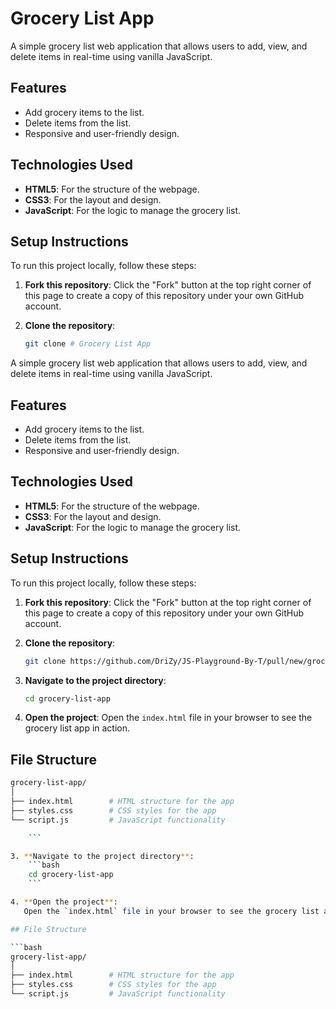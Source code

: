 # Grocery List App

A simple grocery list web application that allows users to add, view, and delete items in real-time using vanilla JavaScript.

## Features

- Add grocery items to the list.
- Delete items from the list.
- Responsive and user-friendly design.

## Technologies Used

- **HTML5**: For the structure of the webpage.
- **CSS3**: For the layout and design.
- **JavaScript**: For the logic to manage the grocery list.

## Setup Instructions

To run this project locally, follow these steps:

1. **Fork this repository**:
   Click the "Fork" button at the top right corner of this page to create a copy of this repository under your own GitHub account.

2. **Clone the repository**:
    ```bash
    git clone # Grocery List App

A simple grocery list web application that allows users to add, view, and delete items in real-time using vanilla JavaScript.

## Features

- Add grocery items to the list.
- Delete items from the list.
- Responsive and user-friendly design.

## Technologies Used

- **HTML5**: For the structure of the webpage.
- **CSS3**: For the layout and design.
- **JavaScript**: For the logic to manage the grocery list.

## Setup Instructions

To run this project locally, follow these steps:

1. **Fork this repository**:
   Click the "Fork" button at the top right corner of this page to create a copy of this repository under your own GitHub account.

2. **Clone the repository**:
    ```bash
    git clone https://github.com/DriZy/JS-Playground-By-T/pull/new/grocery_list
    ```

3. **Navigate to the project directory**:
    ```bash
    cd grocery-list-app
    ```

4. **Open the project**:
   Open the `index.html` file in your browser to see the grocery list app in action.

## File Structure

```bash
grocery-list-app/
│
├── index.html        # HTML structure for the app
├── styles.css        # CSS styles for the app
└── script.js         # JavaScript functionality

    ```

3. **Navigate to the project directory**:
    ```bash
    cd grocery-list-app
    ```

4. **Open the project**:
   Open the `index.html` file in your browser to see the grocery list app in action.

## File Structure

```bash
grocery-list-app/
│
├── index.html        # HTML structure for the app
├── styles.css        # CSS styles for the app
└── script.js         # JavaScript functionality
